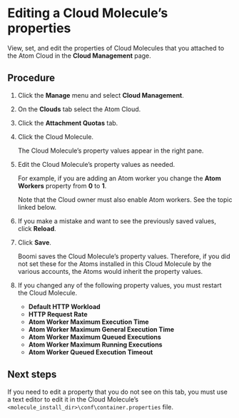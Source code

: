 # Editing a Cloud Molecule’s properties 

<head>
  <meta name="guidename" content="Integration"/>
  <meta name="context" content="GUID-f39216d0-a725-4efd-b976-d6f19d99bd10"/>
</head>


View, set, and edit the properties of Cloud Molecules that you attached to the Atom Cloud in the **Cloud Management** page.

## Procedure

1. Click the **Manage** menu and select **Cloud Management**.

2. On the **Clouds** tab select the Atom Cloud.

3. Click the **Attachment Quotas** tab.

4. Click the Cloud Molecule.

    The Cloud Molecule’s property values appear in the right pane.

5. Edit the Cloud Molecule’s property values as needed.

    For example, if you are adding an Atom worker you change the **Atom Workers** property from **0** to **1**.

    Note that the Cloud owner must also enable Atom workers. See the topic linked below.

6. If you make a mistake and want to see the previously saved values, click **Reload**.

7. Click **Save**.

    Boomi saves the Cloud Molecule’s property values. Therefore, if you did not set these for the Atoms installed in this Cloud Molecule by the various accounts, the Atoms would inherit the property values.

8. If you changed any of the following property values, you must restart the Cloud Molecule.

    - **Default HTTP Workload**
    - **HTTP Request Rate**
    - **Atom Worker Maximum Execution Time**
    - **Atom Worker Maximum General Execution Time**
    - **Atom Worker Maximum Queued Executions**
    - **Atom Worker Maximum Running Executions**
    - **Atom Worker Queued Execution Timeout**


## Next steps

If you need to edit a property that you do not see on this tab, you must use a text editor to edit it in the Cloud Molecule’s `<molecule_install_dir>\conf\container.properties` file.